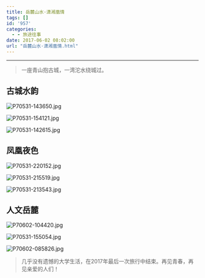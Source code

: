 ```yaml
---
title: 岳麓山水·潇湘凰情
tags: []
id: '957'
categories:
  - - 旅途往事
date: 2017-06-02 08:02:00
url: "岳麓山水·潇湘凰情.html"
---
```


* * *

> 一座青山抱古城，一湾沱水绕城过。

## 古城水韵

![P70531-143650.jpg](http://blog.dahouzi.cn/blog/picture/P70531-143650.jpg?imageView/2/w/800)

![P70531-154121.jpg](http://blog.dahouzi.cn/blog/picture/P70531-154121.jpg?imageView/2/w/800)

![P70531-142615.jpg](http://blog.dahouzi.cn/blog/picture/P70531-142615.jpg?imageView/2/w/800)

## 凤凰夜色

![P70531-220152.jpg](http://blog.dahouzi.cn/blog/picture/P70531-220152.jpg?imageView/2/w/800)

![P70531-215519.jpg](http://blog.dahouzi.cn/blog/picture/P70531-215519.jpg?imageView/2/w/800)

![P70531-213543.jpg](http://blog.dahouzi.cn/blog/picture/P70531-213543.jpg?imageView/2/w/800)

## 人文岳麓

![P70602-104420.jpg](http://blog.dahouzi.cn/blog/picture/P70602-104420.jpg?imageView/2/w/800)

![P70531-155054.jpg](http://blog.dahouzi.cn/blog/picture/P70531-155054.jpg?imageView/2/w/800)

![P70602-085826.jpg](http://blog.dahouzi.cn/blog/picture/P70602-085826.jpg?imageView/2/w/800)

> 几乎没有遗憾的大学生活，在2017年最后一次旅行中结束。再见青春，再见亲爱的人们！